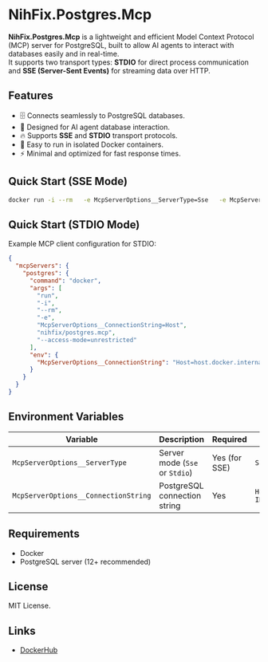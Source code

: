 # NihFix.Postgres.Mcp

**NihFix.Postgres.Mcp** is a lightweight and efficient Model Context Protocol (MCP) server for PostgreSQL, built to allow AI agents to interact with databases easily and in real-time.  
It supports two transport types: **STDIO** for direct process communication and **SSE (Server-Sent Events)** for streaming data over HTTP.

## Features

- 🗄️ Connects seamlessly to PostgreSQL databases.
- 🧠 Designed for AI agent database interaction.
- 🔥 Supports **SSE** and **STDIO** transport protocols.
- 🐳 Easy to run in isolated Docker containers.
- ⚡ Minimal and optimized for fast response times.

## Quick Start (SSE Mode)

```bash
docker run -i --rm   -e McpServerOptions__ServerType=Sse   -e McpServerOptions__ConnectionString="Host=host.docker.internal;Port=5432;Database=MyDbName;User ID=dbUser;Password=dbUserPassword;"   -p 3002:8080   nihfix/postgres.mcp
```

## Quick Start (STDIO Mode)

Example MCP client configuration for STDIO:

```json
{
  "mcpServers": {
    "postgres": {
      "command": "docker",
      "args": [
        "run",
        "-i",
        "--rm",
        "-e",
        "McpServerOptions__ConnectionString=Host",
        "nihfix/postgres.mcp",
        "--access-mode=unrestricted"
      ],
      "env": {
        "McpServerOptions__ConnectionString": "Host=host.docker.internal;Port=5432;Database=MyDbName;User ID=dbUser;Password=dbUserPassword;"
      }
    }
  }
}
```

## Environment Variables

| Variable                          | Description                        | Required | Example                                                        |
|------------------------------------|------------------------------------|----------|----------------------------------------------------------------|
| `McpServerOptions__ServerType`     | Server mode (`Sse` or `Stdio`)      | Yes (for SSE) | `Sse`                                                |
| `McpServerOptions__ConnectionString` | PostgreSQL connection string       | Yes      | `Host=host.docker.internal;Port=5432;Database=MyDb;User ID=user;Password=pass;` |

## Requirements

- Docker
- PostgreSQL server (12+ recommended)

## License

MIT License.

## Links

- [DockerHub](https://hub.docker.com/r/nihfix/postgres.mcp)
